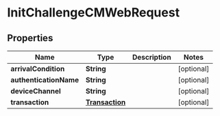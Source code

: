 
# InitChallengeCMWebRequest

## Properties
Name | Type | Description | Notes
------------ | ------------- | ------------- | -------------
**arrivalCondition** | **String** |  |  [optional]
**authenticationName** | **String** |  |  [optional]
**deviceChannel** | **String** |  |  [optional]
**transaction** | [**Transaction**](Transaction.md) |  |  [optional]



